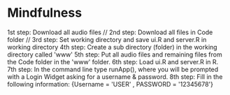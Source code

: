# Mindfulness

1st step: Download all audio files //
2nd step: Download all files in Code folder // 
3rd step: Set working directory and save ui.R and server.R in working directory
4th step: Create a sub directory (folder) in the working directory called 'www'
5th step: Put all audio files and remaining files from the Code folder in the 'www' folder.
6th step: Load ui.R and server.R in R.
7th step: In the command line type runApp(), where you will be prompted with a Login Widget asking for a username & password.
8th step: Fill in the following information: {Username = 'USER' , PASSWORD = '12345678'}
